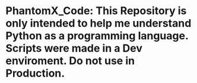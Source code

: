 # PhantomX_Code: This Repository is only intended to help me understand Python as a programming language. Scripts were made in a Dev enviroment. Do not use in Production.
